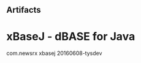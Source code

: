 Artifacts
---------
# xBaseJ - dBASE for Java
<dependency>
	<groupId>com.newsrx</groupId>
	<artifactId>xbasej</artifactId>
	<version>20160608-tysdev</version>
</dependency>

